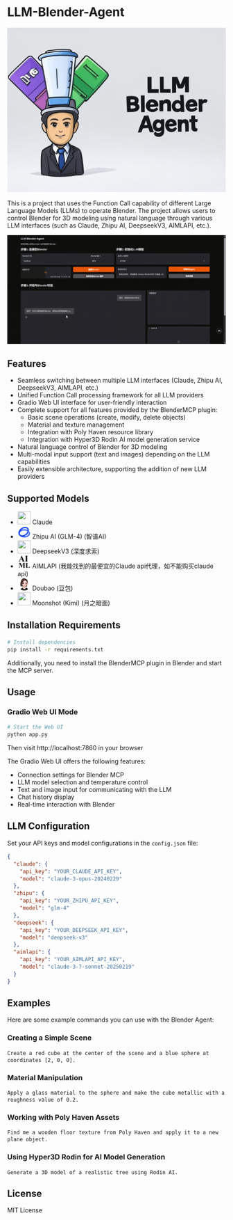 # LLM-Blender-Agent

![Banner](asserts/banner1.jpg)

This is a project that uses the Function Call capability of different Large Language Models (LLMs) to operate Blender. The project allows users to control Blender for 3D modeling using natural language through various LLM interfaces (such as Claude, Zhipu AI, DeepseekV3, AIMLAPI, etc.).

![Gradio Web UI Demo](asserts/ui2.gif)

## Features

- Seamless switching between multiple LLM interfaces (Claude, Zhipu AI, DeepseekV3, AIMLAPI, etc.)
- Unified Function Call processing framework for all LLM providers
- Gradio Web UI interface for user-friendly interaction
- Complete support for all features provided by the BlenderMCP plugin:
  - Basic scene operations (create, modify, delete objects)
  - Material and texture management
  - Integration with Poly Haven resource library
  - Integration with Hyper3D Rodin AI model generation service
- Natural language control of Blender for 3D modeling
- Multi-modal input support (text and images) depending on the LLM capabilities
- Easily extensible architecture, supporting the addition of new LLM providers

## Supported Models

- <img src="asserts/icons/claude.png" width="30" height="30"> Claude
- <img src="asserts/icons/zhipu.png" width="30" height="30"> Zhipu AI (GLM-4) (智谱AI)
- <img src="asserts/icons/deepseek.png" width="30" height="30"> DeepseekV3 (深度求索)
- <img src="asserts/icons/aimlapi.png" width="30" height="30"> AIMLAPI (我能找到的最便宜的Claude api代理，如不能购买claude api)
- <img src="asserts/icons/doubao.png" width="30" height="30"> Doubao (豆包)
- <img src="asserts/icons/moonshot.png" width="30" height="30"> Moonshot (Kimi) (月之暗面)

## Installation Requirements

```bash
# Install dependencies
pip install -r requirements.txt
```

Additionally, you need to install the BlenderMCP plugin in Blender and start the MCP server.

## Usage

### Gradio Web UI Mode

```bash
# Start the Web UI
python app.py
```

Then visit http://localhost:7860 in your browser

The Gradio Web UI offers the following features:
- Connection settings for Blender MCP
- LLM model selection and temperature control
- Text and image input for communicating with the LLM
- Chat history display
- Real-time interaction with Blender

## LLM Configuration

Set your API keys and model configurations in the `config.json` file:

```json
{
  "claude": {
    "api_key": "YOUR_CLAUDE_API_KEY",
    "model": "claude-3-opus-20240229"
  },
  "zhipu": {
    "api_key": "YOUR_ZHIPU_API_KEY",
    "model": "glm-4"
  },
  "deepseek": {
    "api_key": "YOUR_DEEPSEEK_API_KEY",
    "model": "deepseek-v3"
  },
  "aimlapi": {
    "api_key": "YOUR_AIMLAPI_API_KEY",
    "model": "claude-3-7-sonnet-20250219"
  }
}
```

## Examples

Here are some example commands you can use with the Blender Agent:

### Creating a Simple Scene

```
Create a red cube at the center of the scene and a blue sphere at coordinates [2, 0, 0].
```

### Material Manipulation

```
Apply a glass material to the sphere and make the cube metallic with a roughness value of 0.2.
```

### Working with Poly Haven Assets

```
Find me a wooden floor texture from Poly Haven and apply it to a new plane object.
```

### Using Hyper3D Rodin for AI Model Generation

```
Generate a 3D model of a realistic tree using Rodin AI.
```

## License

MIT License 